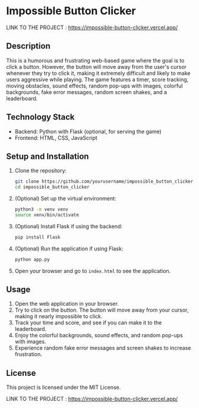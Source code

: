 # Impossible Button Clicker

LINK TO THE PROJECT :
https://impossible-button-clicker.vercel.app/

## Description
This is a humorous and frustrating web-based game where the goal is to click a button. However, the button will move away from the user's cursor whenever they try to click it, making it extremely difficult and likely to make users aggressive while playing. The game features a timer, score tracking, moving obstacles, sound effects, random pop-ups with images, colorful backgrounds, fake error messages, random screen shakes, and a leaderboard.

## Technology Stack
- Backend: Python with Flask (optional, for serving the game)
- Frontend: HTML, CSS, JavaScript

## Setup and Installation
1. Clone the repository:
   ```bash
   git clone https://github.com/yourusername/impossible_button_clicker.git
   cd impossible_button_clicker
   ```

2. (Optional) Set up the virtual environment:
   ```bash
   python3 -m venv venv
   source venv/bin/activate
   ```

3. (Optional) Install Flask if using the backend:
   ```bash
   pip install Flask
   ```

4. (Optional) Run the application if using Flask:
   ```bash
   python app.py
   ```

5. Open your browser and go to `index.html` to see the application.

## Usage
1. Open the web application in your browser.
2. Try to click on the button. The button will move away from your cursor, making it nearly impossible to click.
3. Track your time and score, and see if you can make it to the leaderboard.
4. Enjoy the colorful backgrounds, sound effects, and random pop-ups with images.
5. Experience random fake error messages and screen shakes to increase frustration.

## License
This project is licensed under the MIT License.

LINK TO THE PROJECT :
https://impossible-button-clicker.vercel.app/
